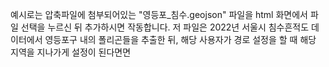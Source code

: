 예시로는 압축파일에 첨부되어있는 "영등포\_침수.geojson" 파일을 html 화면에서 파일 선택을 누르신 뒤 추가하시면 작동합니다.
저 파일은 2022년 서울시 침수흔적도 데이터에서 영등포구 내의 폴리곤들을 추출한 뒤, 해당 사용자가 경로 설정을 할 때 해당 지역을 지나가게 설정이 된다면면
